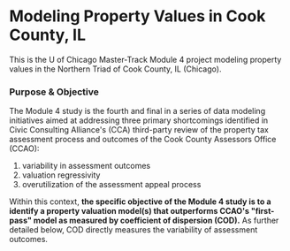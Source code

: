 # Modeling Property Values in Cook County, IL
This is the U of Chicago Master-Track Module 4 project modeling property values in the Northern Triad of Cook County, IL (Chicago).

### Purpose & Objective
The Module 4 study is the fourth and final in a series of data modeling initiatives aimed at addressing three primary shortcomings identified in Civic Consulting Alliance's (CCA) third-party review of the property tax assessment process and outcomes of the Cook County Assessors Office (CCAO):

1. variability in assessment outcomes
2. valuation regressivity
3. overutilization of the assessment appeal process

Within this context, **the specific objective of the Module 4 study is to a identify a property valuation model(s) that outperforms CCAO's "first-pass" model as measured by coefficient of dispersion (COD).**  As further detailed below, COD directly measures the variability of assessment outcomes.
